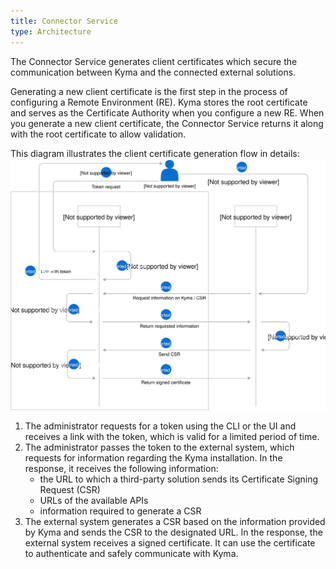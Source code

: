 ```yaml
---
title: Connector Service
type: Architecture
---
```


The Connector Service generates client certificates which secure the communication between Kyma and the connected external solutions.        

Generating a new client certificate is the first step in the process of configuring a Remote Environment (RE). Kyma stores the root certificate and serves as the Certificate Authority when you configure a new RE. When you generate a new client certificate, the Connector Service returns it along with the root certificate to allow validation.  

This diagram illustrates the client certificate generation flow in details:
![Client certificate generation operation flow](assets/002-automatic-configuration.svg)

1. The administrator requests for a token using the CLI or the UI and receives a link with the token, which is valid for a limited period of time.
2. The administrator passes the token to the external system, which requests for information regarding the Kyma installation. In the response, it receives the following information:
    - the URL to which a third-party solution sends its Certificate Signing Request (CSR)
    - URLs of the available APIs
    - information required to generate a CSR
3. The external system generates a CSR based on the information provided by Kyma and sends the CSR to the designated URL. In the response, the external system receives a signed certificate. It can use the certificate to authenticate and safely communicate with Kyma.
